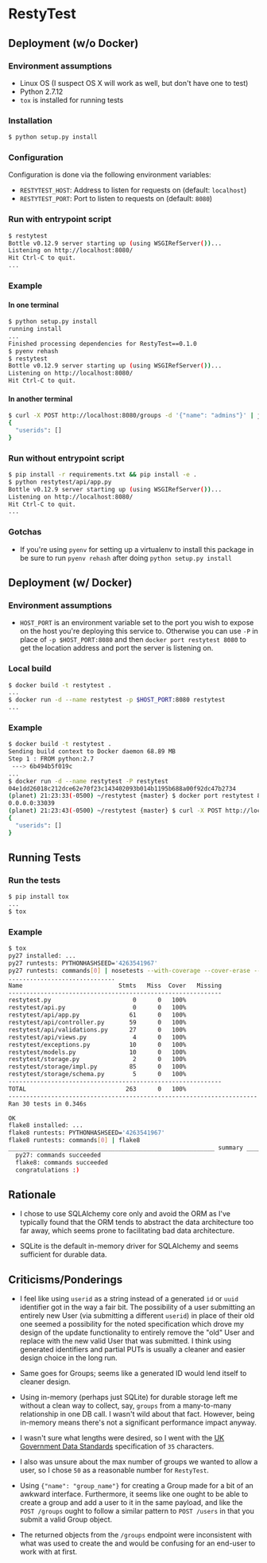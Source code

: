 # RestyTest

## Deployment (w/o Docker)

### Environment assumptions
* Linux OS (I suspect OS X will work as well, but don't have one to test)
* Python 2.7.12
* `tox` is installed for running tests

### Installation

```bash
$ python setup.py install
```

### Configuration

Configuration is done via the following environment variables:

* `RESTYTEST_HOST`: Address to listen for requests on (default: `localhost`)
* `RESTYTEST_PORT`: Port to listen to requests on (default: `8080`)

### Run with entrypoint script

```bash
$ restytest
Bottle v0.12.9 server starting up (using WSGIRefServer())...
Listening on http://localhost:8080/
Hit Ctrl-C to quit.
...
```

### Example

#### In one terminal

```bash
$ python setup.py install
running install
...
Finished processing dependencies for RestyTest==0.1.0
$ pyenv rehash
$ restytest
Bottle v0.12.9 server starting up (using WSGIRefServer())...
Listening on http://localhost:8080/
Hit Ctrl-C to quit.
```

#### In another terminal

```bash
$ curl -X POST http://localhost:8080/groups -d '{"name": "admins"}' | jq .
{
  "userids": []
}
```

### Run without entrypoint script

```bash
$ pip install -r requirements.txt && pip install -e .
$ python restytest/api/app.py
Bottle v0.12.9 server starting up (using WSGIRefServer())...
Listening on http://localhost:8080/
Hit Ctrl-C to quit.
...
```

### Gotchas

* If you're using `pyenv` for setting up a virtualenv to install this package in
  be sure to run `pyenv rehash` after doing `python setup.py install`

## Deployment (w/ Docker)

### Environment assumptions

* `HOST_PORT` is an environment variable set to the port you wish to expose on
  the host you're deploying this service to. Otherwise you can use `-P` in place
  of `-p $HOST_PORT:8080` and then `docker port restytest 8080` to get the
  location address and port the server is listening on.

### Local build

```bash
$ docker build -t restytest .
...
$ docker run -d --name restytest -p $HOST_PORT:8080 restytest
...
```

### Example

```bash
$ docker build -t restytest .
Sending build context to Docker daemon 68.89 MB
Step 1 : FROM python:2.7
 ---> 6b494b5f019c
...
$ docker run -d --name restytest -P restytest
04e1dd26018c212dce62e70f23c143402093b014b1195b688a00f92dc47b2734
(planet) 21:23:33(-0500) ~/restytest {master} $ docker port restytest 8080
0.0.0.0:33039
(planet) 21:23:43(-0500) ~/restytest {master} $ curl -X POST http://localhost:33039/groups -d '{"name": "admins"}' | jq .
{
  "userids": []
}
```

## Running Tests

### Run the tests

```bash
$ pip install tox
...
$ tox
```
### Example

```bash
$ tox 
py27 installed: ...
py27 runtests: PYTHONHASHSEED='4263541967'
py27 runtests: commands[0] | nosetests --with-coverage --cover-erase --cover-package=restytest
..............................
Name                           Stmts   Miss  Cover   Missing
------------------------------------------------------------
restytest.py                       0      0   100%
restytest/api.py                   0      0   100%
restytest/api/app.py              61      0   100%
restytest/api/controller.py       59      0   100%
restytest/api/validations.py      27      0   100%
restytest/api/views.py             4      0   100%
restytest/exceptions.py           10      0   100%
restytest/models.py               10      0   100%
restytest/storage.py               2      0   100%
restytest/storage/impl.py         85      0   100%
restytest/storage/schema.py        5      0   100%
------------------------------------------------------------
TOTAL                            263      0   100%
----------------------------------------------------------------------
Ran 30 tests in 0.346s

OK
flake8 installed: ...
flake8 runtests: PYTHONHASHSEED='4263541967'
flake8 runtests: commands[0] | flake8
__________________________________________________________ summary ___________________________________________________________
  py27: commands succeeded
  flake8: commands succeeded
  congratulations :)
```

## Rationale

* I chose to use SQLAlchemy core only and avoid the ORM as I've typically found
  that the ORM tends to abstract the data architecture too far away, which seems
  prone to facilitating bad data architecture.

* SQLite is the default in-memory driver for SQLAlchemy and seems sufficient for
  durable data.

## Criticisms/Ponderings

* I feel like using `userid` as a string instead of a generated `id` or `uuid`
  identifier got in the way a fair bit. The possibility of a user
  submitting an entirely new User (via submitting a different `userid`) in place
  of their old one seemed a possibility for the noted specification which drove
  my design of the update functionality to entirely remove the "old" User and
  replace with the new valid User that was submitted. I think using generated
  identifiers and partial PUTs is usually a cleaner and easier design choice in
  the long run.

* Same goes for Groups; seems like a generated ID would lend itself to
  cleaner design.

* Using in-memory (perhaps just SQLite) for durable storage left me without a
  clean way to collect, say, `groups` from a many-to-many relationship in one
  DB call. I wasn't wild about that fact. However, being in-memory means there's
  not a significant performance impact anyway.

* I wasn't sure what lengths were desired, so I went with the
  [UK Government Data Standards](http://webarchive.nationalarchives.gov.uk/20100407120701/http://cabinetoffice.gov.uk/govtalk/schemasstandards/e-gif/datastandards/person_information/person_name.aspx)
  specification of `35` characters.

* I also was unsure about the max number of groups we wanted to allow a user, so
  I chose `50` as a reasonable number for `RestyTest`.

* Using `{"name": "group_name"}` for creating a Group made for a bit of an
  awkward interface. Furthermore, it seems like one ought to be able to create
  a group and add a user to it in the same payload, and like the `POST /groups`
  ought to follow a similar pattern to `POST /users` in that you submit a valid
  Group object.

* The returned objects from the `/groups` endpoint were inconsistent with what
  was used to create the  and
  would be confusing for an end-user to work with at first.

